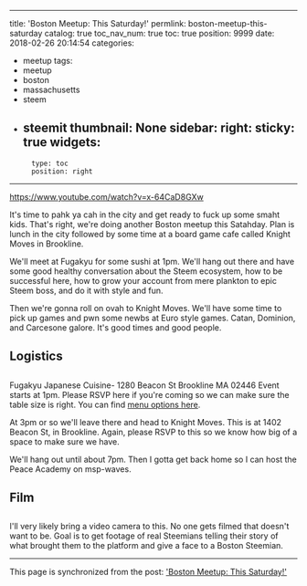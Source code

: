 
---
title: 'Boston Meetup: This Saturday!'
permlink: boston-meetup-this-saturday
catalog: true
toc_nav_num: true
toc: true
position: 9999
date: 2018-02-26 20:14:54
categories:
- meetup
tags:
- meetup
- boston
- massachusetts
- steem
- steemit
thumbnail: None
sidebar:
    right:
        sticky: true
widgets:
    -
        type: toc
        position: right
---


https://www.youtube.com/watch?v=x-64CaD8GXw

It's time to pahk ya cah in the city and get ready to fuck up some smaht kids.  That's right, we're doing another Boston meetup this Satahday.  Plan is lunch in the city followed by some time at a board game cafe called Knight Moves in Brookline.

We'll meet at Fugakyu for some sushi at 1pm.  We'll hang out there and have some good healthy conversation about the Steem ecosystem, how to be successful here,  how to grow your account from mere plankton to epic Steem boss, and do it with style and fun.

Then we're gonna roll on ovah to Knight Moves.  We'll have some time to pick up games and pwn some newbs at Euro style games.  Catan, Dominion, and Carcesone galore.  It's good times and good people.

## Logistics <h2>

Fugakyu Japanese Cuisine- 1280 Beacon St Brookline MA 02446
Event starts at 1pm.  Please RSVP here if you're coming so we can make sure the table size is right.
You can find [menu options here](https://www.opentable.com/fugakyu-japanese-cuisine?page=1).

At 3pm or so we'll leave there and head to Knight Moves.
This is at 1402 Beacon St, in Brookline.
Again, please RSVP to this so we know how big of a space to make sure we have.

We'll hang out until about 7pm.  Then I gotta get back home so I can host the Peace Academy on msp-waves.  

## Film <h2>

I'll very likely bring a video camera to this.  No one gets filmed that doesn't want to be.  Goal is to get footage of real Steemians telling their story of what brought them to the platform and give a face to a Boston Steemian.

- - -

This page is synchronized from the post: ['Boston Meetup: This Saturday!'](https://steemit.com/@aggroed/boston-meetup-this-saturday)
